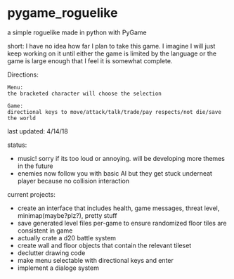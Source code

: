# pygame_roguelike
a simple roguelike made in python with PyGame

short:
I have no idea how far I plan to take this game. I imagine I will just keep working on it until either the game is limited by the language or the game is large enough that I feel it is somewhat complete.

Directions:

	Menu:
	the bracketed character will choose the selection

	Game:
	directional keys to move/attack/talk/trade/pay respects/not die/save the world

last updated: 4/14/18

status:
 + music! sorry if its too loud or annoying. will be developing more themes in the future
 + enemies now follow you with basic AI but they get stuck underneat player because no collision interaction
 
current projects:
 - create an interface that includes health, game messages, threat level, minimap(maybe?plz?), pretty stuff
 - save generated level files per-game to ensure randomized floor tiles are consistent in game
 - actually crate a d20 battle system
 - create wall and floor objects that contain the relevant tileset
 - declutter drawing code
 - make menu selectable with directional keys and enter
 - implement a dialoge system
 
